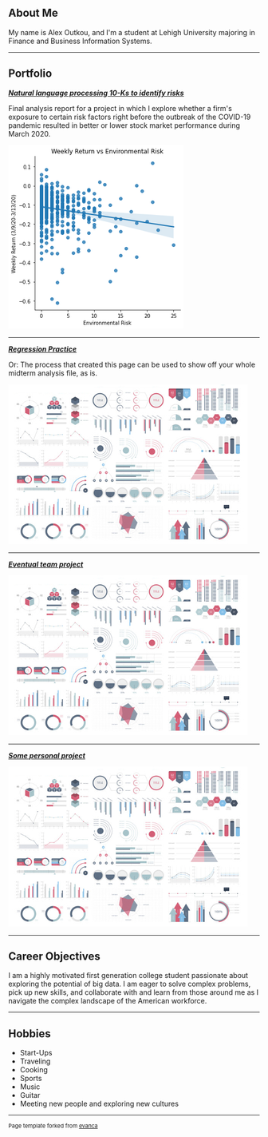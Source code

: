 ## About Me

My name is Alex Outkou, and I'm a student at Lehigh University majoring in Finance and Business Information Systems. 

<!-- Upload your own photo and change the path -->

---

## Portfolio

<!-- You can link to other websites, PDFs in this repo, and other pages in this repo -->

_**[Natural language processing 10-Ks to identify risks](analysis_report)**_

Final analysis report for a project in which I explore whether a firm's exposure to certain risk factors right before the outbreak of the COVID-19 pandemic resulted in better or lower stock market performance during March 2020. 

<img src="images/output_42_0.png?raw=true"/>

---

_**[Regression Practice](Regression_practice)**_

Or: The process that created this page can be used to show off your whole midterm analysis file, as is.

<img src="images/dummy_thumbnail.jpg?raw=true"/>

---

_**[Eventual team project](https://donbowen.github.io/teamproject/)**_

<img src="images/dummy_thumbnail.jpg?raw=true"/>

---

_**[Some personal project](https://srrweb.cc.lehigh.edu/app/)**_

<img src="images/dummy_thumbnail.jpg?raw=true"/>

---

## Career Objectives

I am a highly motivated first generation college student passionate about exploring the potential of big data. I am eager to solve complex problems, pick up new skills, and collaborate with and learn from those around me as I navigate the complex landscape of the American workforce.

---

## Hobbies

 * Start-Ups 
 * Traveling
 * Cooking 
 * Sports
 * Music
 * Guitar 
 * Meeting new people and exploring new cultures

---
<p style="font-size:11px">Page template forked from <a href="https://github.com/evanca/quick-portfolio">evanca</a></p>
<!-- Remove above link if you don't want to attibute -->
